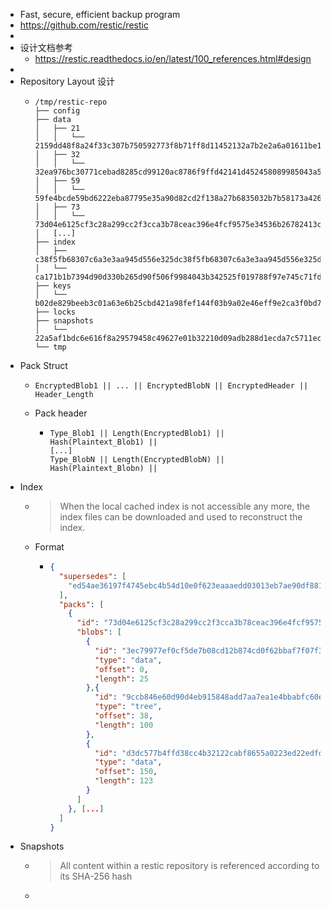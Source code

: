 - Fast, secure, efficient backup program
- https://github.com/restic/restic
-
- 设计文档参考
	- https://restic.readthedocs.io/en/latest/100_references.html#design
-
- Repository Layout 设计
	- ```text
	  /tmp/restic-repo
	  ├── config
	  ├── data
	  │   ├── 21
	  │   │   └── 2159dd48f8a24f33c307b750592773f8b71ff8d11452132a7b2e2a6a01611be1
	  │   ├── 32
	  │   │   └── 32ea976bc30771cebad8285cd99120ac8786f9ffd42141d452458089985043a5
	  │   ├── 59
	  │   │   └── 59fe4bcde59bd6222eba87795e35a90d82cd2f138a27b6835032b7b58173a426
	  │   ├── 73
	  │   │   └── 73d04e6125cf3c28a299cc2f3cca3b78ceac396e4fcf9575e34536b26782413c
	  │   [...]
	  ├── index
	  │   ├── c38f5fb68307c6a3e3aa945d556e325dc38f5fb68307c6a3e3aa945d556e325d
	  │   └── ca171b1b7394d90d330b265d90f506f9984043b342525f019788f97e745c71fd
	  ├── keys
	  │   └── b02de829beeb3c01a63e6b25cbd421a98fef144f03b9a02e46eff9e2ca3f0bd7
	  ├── locks
	  ├── snapshots
	  │   └── 22a5af1bdc6e616f8a29579458c49627e01b32210d09adb288d1ecda7c5711ec
	  └── tmp
	  ```
- Pack Struct
	- ```text
	  EncryptedBlob1 || ... || EncryptedBlobN || EncryptedHeader || Header_Length
	  ```
	- Pack header
		- ```text
		  Type_Blob1 || Length(EncryptedBlob1) || Hash(Plaintext_Blob1) ||
		  [...]
		  Type_BlobN || Length(EncryptedBlobN) || Hash(Plaintext_Blobn) ||
		  ```
- Index
	- > When the local cached index is not accessible any more, the index files can be downloaded and used to reconstruct the index.
	- Format
		- ```JSON
		  {
		    "supersedes": [
		      "ed54ae36197f4745ebc4b54d10e0f623eaaaedd03013eb7ae90df881b7781452"
		    ],
		    "packs": [
		      {
		        "id": "73d04e6125cf3c28a299cc2f3cca3b78ceac396e4fcf9575e34536b26782413c",
		        "blobs": [
		          {
		            "id": "3ec79977ef0cf5de7b08cd12b874cd0f62bbaf7f07f3497a5b1bbcc8cb39b1ce",
		            "type": "data",
		            "offset": 0,
		            "length": 25
		          },{
		            "id": "9ccb846e60d90d4eb915848add7aa7ea1e4bbabfc60e573db9f7bfb2789afbae",
		            "type": "tree",
		            "offset": 38,
		            "length": 100
		          },
		          {
		            "id": "d3dc577b4ffd38cc4b32122cabf8655a0223ed22edfd93b353dc0c3f2b0fdf66",
		            "type": "data",
		            "offset": 150,
		            "length": 123
		          }
		        ]
		      }, [...]
		    ]
		  }
		  ```
- Snapshots
	- > All content within a restic repository is referenced according to its SHA-256 hash
	-